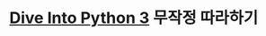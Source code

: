 # [Dive Into Python 3](http://juehan.github.io/DiveIntoPython3_Korean_Translation/index.html) 무작정 따라하기

